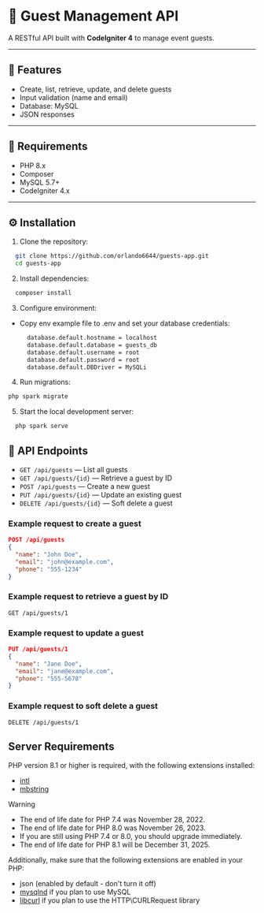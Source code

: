 # 🎉 Guest Management API

A RESTful API built with **CodeIgniter 4** to manage event guests.

---

## 🚀 Features

- Create, list, retrieve, update, and delete guests
- Input validation (name and email)
- Database: MySQL
- JSON responses

---

## 🧱 Requirements

- PHP 8.x
- Composer
- MySQL 5.7+
- CodeIgniter 4.x

---

## ⚙️ Installation

1. Clone the repository:
  ```bash
    git clone https://github.com/orlando6644/guests-app.git
    cd guests-app
  ```
2. Install dependencies:
  ```bash
    composer install
  ```
3. Configure environment:
- Copy env example file to .env and set your database credentials:
  ```bash
    database.default.hostname = localhost
    database.default.database = guests_db
    database.default.username = root
    database.default.password = root
    database.default.DBDriver = MySQLi
  ```
4. Run migrations:
  ```bash
  php spark migrate
  ```
5. Start the local development server:
  ```bash
    php spark serve
  ```

## 📌 API Endpoints

- `GET /api/guests` — List all guests
- `GET /api/guests/{id}` — Retrieve a guest by ID
- `POST /api/guests` — Create a new guest
- `PUT /api/guests/{id}` — Update an existing guest
- `DELETE /api/guests/{id}` — Soft delete a guest

### Example request to create a guest

```json
POST /api/guests
{
  "name": "John Doe",
  "email": "john@example.com",
  "phone": "555-1234"
}
```
### Example request to retrieve a guest by ID

```http
GET /api/guests/1
```

### Example request to update a guest

```json
PUT /api/guests/1
{
  "name": "Jane Doe",
  "email": "jane@example.com",
  "phone": "555-5678"
}
```

### Example request to soft delete a guest

```http
DELETE /api/guests/1
```

## Server Requirements

PHP version 8.1 or higher is required, with the following extensions installed:

- [intl](http://php.net/manual/en/intl.requirements.php)
- [mbstring](http://php.net/manual/en/mbstring.installation.php)

> [!WARNING]
> - The end of life date for PHP 7.4 was November 28, 2022.
> - The end of life date for PHP 8.0 was November 26, 2023.
> - If you are still using PHP 7.4 or 8.0, you should upgrade immediately.
> - The end of life date for PHP 8.1 will be December 31, 2025.

Additionally, make sure that the following extensions are enabled in your PHP:

- json (enabled by default - don't turn it off)
- [mysqlnd](http://php.net/manual/en/mysqlnd.install.php) if you plan to use MySQL
- [libcurl](http://php.net/manual/en/curl.requirements.php) if you plan to use the HTTP\CURLRequest library
